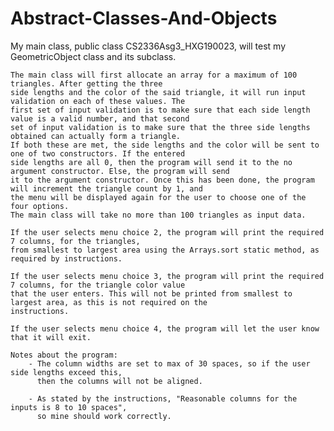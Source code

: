 # Abstract-Classes-And-Objects

My main class, public class CS2336Asg3_HXG190023, will test my GeometricObject class and its subclass.

    The main class will first allocate an array for a maximum of 100 triangles. After getting the three
    side lengths and the color of the said triangle, it will run input validation on each of these values. The
    first set of input validation is to make sure that each side length value is a valid number, and that second
    set of input validation is to make sure that the three side lengths obtained can actually form a triangle.
    If both these are met, the side lengths and the color will be sent to one of two constructors. If the entered
    side lengths are all 0, then the program will send it to the no argument constructor. Else, the program will send
    it to the argument constructor. Once this has been done, the program will increment the triangle count by 1, and
    the menu will be displayed again for the user to choose one of the four options.
    The main class will take no more than 100 triangles as input data.
    
    If the user selects menu choice 2, the program will print the required 7 columns, for the triangles,
    from smallest to largest area using the Arrays.sort static method, as required by instructions.
    
    If the user selects menu choice 3, the program will print the required 7 columns, for the triangle color value
    that the user enters. This will not be printed from smallest to largest area, as this is not required on the
    instructions.
    
    If the user selects menu choice 4, the program will let the user know that it will exit.

    Notes about the program:
        - The column widths are set to max of 30 spaces, so if the user side lengths exceed this,
          then the columns will not be aligned.
          
        - As stated by the instructions, "Reasonable columns for the inputs is 8 to 10 spaces",
          so mine should work correctly.

